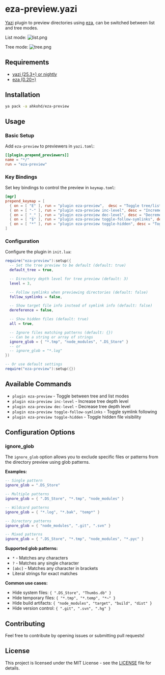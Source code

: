 # eza-preview.yazi

[Yazi](https://github.com/sxyazi/yazi) plugin to preview directories using [eza](https://github.com/eza-community/eza), can be switched between list and tree modes.

List mode:
![list.png](list.png)

Tree mode:
![tree.png](tree.png)

## Requirements

- [yazi (25.3+) or nightly](https://github.com/sxyazi/yazi)
- [eza (0.20+)](https://github.com/eza-community/eza)

## Installation

```sh
ya pack -a ahkohd/eza-preview
```

## Usage

### Basic Setup

Add `eza-preview` to previewers in `yazi.toml`:

```toml
[[plugin.prepend_previewers]]
name = "*/"
run = "eza-preview"
```

### Key Bindings

Set key bindings to control the preview in `keymap.toml`:

```toml
[mgr]
prepend_keymap = [
  { on = [ "E" ], run = "plugin eza-preview",  desc = "Toggle tree/list dir preview" },
  { on = [ "-" ], run = "plugin eza-preview inc-level", desc = "Increment tree level" },
  { on = [ "_" ], run = "plugin eza-preview dec-level", desc = "Decrement tree level" },
  { on = [ "$" ], run = "plugin eza-preview toggle-follow-symlinks", desc = "Toggle tree follow symlinks" },
  { on = [ "*" ], run = "plugin eza-preview toggle-hidden", desc = "Toggle hidden files" },
]
```

### Configuration

Configure the plugin in `init.lua`:

```lua
require("eza-preview"):setup({
  -- Set the tree preview to be default (default: true)
  default_tree = true,

  -- Directory depth level for tree preview (default: 3)
  level = 3,

  -- Follow symlinks when previewing directories (default: false)
  follow_symlinks = false,

  -- Show target file info instead of symlink info (default: false)
  dereference = false,

  -- Show hidden files (default: true) 
  all = true,

  -- Ignore files matching patterns (default: {})
  -- Can be a string or array of strings
  ignore_glob = { "*.tmp", "node_modules", ".DS_Store" }
  -- or
  -- ignore_glob = "*.log"
})

-- Or use default settings
require("eza-preview"):setup({})
```

## Available Commands

- `plugin eza-preview` - Toggle between tree and list modes
- `plugin eza-preview inc-level` - Increase tree depth level
- `plugin eza-preview dec-level` - Decrease tree depth level  
- `plugin eza-preview toggle-follow-symlinks` - Toggle symlink following
- `plugin eza-preview toggle-hidden` - Toggle hidden file visibility

## Configuration Options

### ignore_glob

The `ignore_glob` option allows you to exclude specific files or patterns from the directory preview using glob patterns.

**Examples:**

```lua
-- Single pattern
ignore_glob = ".DS_Store"

-- Multiple patterns
ignore_glob = { ".DS_Store", "*.tmp", "node_modules" }

-- Wildcard patterns
ignore_glob = { "*.log", "*.bak", "temp*" }

-- Directory patterns
ignore_glob = { "node_modules", ".git", ".svn" }

-- Mixed patterns
ignore_glob = { ".DS_Store", "*.tmp", "node_modules", "*.pyc" }
```

**Supported glob patterns:**
- `*` - Matches any characters
- `?` - Matches any single character  
- `[abc]` - Matches any character in brackets
- Literal strings for exact matches

**Common use cases:**
- Hide system files: `{ ".DS_Store", "Thumbs.db" }`
- Hide temporary files: `{ "*.tmp", "*.temp", "*~" }`
- Hide build artifacts: `{ "node_modules", "target", "build", "dist" }`
- Hide version control: `{ ".git", ".svn", ".hg" }`

## Contributing

Feel free to contribute by opening issues or submitting pull requests!

## License

This project is licensed under the MIT License - see the [LICENSE](LICENSE) file for details.
